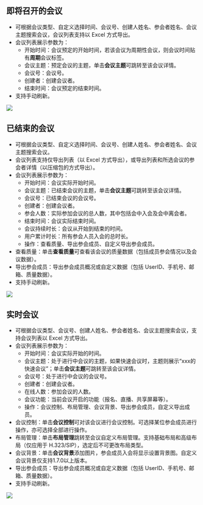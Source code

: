 ## 即将召开的会议
- 可根据会议类型、自定义选择时间、会议号、创建人姓名、参会者姓名、会议主题搜索会议，会议列表支持以 Excel 方式导出。
- 会议列表展示参数为：
	- 开始时间：会议预定的开始时间，若该会议为周期性会议，则会议时间贴有**周期**会议标签。
	- 会议主题：预定会议的主题，单击**会议主题**可跳转至该会议详情。
	- 会议号：会议号。
	- 创建者：创建会议者。
	- 结束时间：会议预定的结束时间。
- 支持手动刷新。

![](https://qcloudimg.tencent-cloud.cn/raw/00e7911bb6434f9dd8269233fa1a9b64.png)

## 已结束的会议
- 可根据会议类型、自定义选择时间、会议号、创建人姓名、参会者姓名、会议主题搜索会议。
- 会议列表支持仅导出列表（以 Excel 方式导出），或导出列表和所选会议的参会者详情（以压缩包的方式导出）。
- 会议列表展示参数为：
	- 开始时间：会议实际开始时间。
	- 会议主题：已结束会议的主题，单击**会议主题**可跳转至该会议详情。
	- 会议号：已结束会议的会议号。
	- 创建者：创建会议者。
	- 参会人数：实际参加会议的总人数，其中包括会中入会及会中离会者。
	- 结束时间：会议实际结束时间。
	- 会议持续时长：会议从开始到结束的时间。
	- 用户累计时长：所有参会人员入会的总时长。
	- 操作：查看质量、导出参会成员、自定义导出参会成员。
- 查看质量：单击**查看质量**可查看该会议的质量数据（包括成员参会情况以及会议数据）。
- 导出参会成员：导出参会成员概况或自定义数据（包括 UserID、手机号、邮箱、质量数据）。
- 支持手动刷新。

![](https://qcloudimg.tencent-cloud.cn/raw/a65fb41e11ac262d9e3139c109b6460a.png)

## 实时会议
- 可根据会议类型、会议号、创建人姓名、参会者姓名、会议主题搜索会议，支持会议列表以 Excel 方式导出。
- 会议列表展示参数为：
	- 开始时间：会议实际开始的时间。
	- 会议主题：处于进行中会议的主题，如果快速会议时，主题则展示“xxx的快速会议”；单击**会议主题**可跳转至该会议详情。
	- 会议号：处于进行中会议的会议号。
	- 创建者：创建会议者。
	- 在线人数：参加会议的人数。
	- 会议功能：当前会议开启的功能（报名、直播、共享屏幕等）。
	- 操作：会议控制、布局管理、会议背景、导出参会成员，自定义导出成员。
- 会议控制：单击**会议控制**可对该会议进行会议控制。可选择某位参会成员进行操作，亦可选择全部进行操作。
- 布局管理：单击**布局管理**跳转至会议自定义布局管理。支持基础布局和高级布局（仅应用于 H.323/SIP），选定后不可更改布局类型。
- 会议背景：单击**会议背景**添加图片，参会成员入会将显示设置背景图。自定义会议背景仅支持1.7.0以上版本。
- 导出参会成员：导出参会成员概况或自定义数据（包括 UserID、手机号、邮箱、质量数据）。
- 支持手动刷新。

![](https://qcloudimg.tencent-cloud.cn/raw/7e7e3d53c7f4524eadc24a9f7ebe5d24.png)
